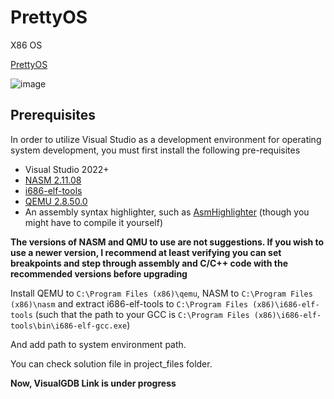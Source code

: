 
 # PrettyOS
 X86 OS
 
 [PrettyOS](https://sourceforge.net/projects/prettyos/)

 ![image](https://github.com/pdpdds/PrettyOS/assets/1445129/b6b019c9-13df-4c4d-a554-5ae2ae5a808a)

## Prerequisites

In order to utilize Visual Studio as a development environment for operating system development, you must first install the following pre-requisites

* Visual Studio 2022+
* [NASM 2.11.08](https://www.nasm.us/pub/nasm/releasebuilds/2.11.08/win32/nasm-2.11.08-installer.exe)
* [i686-elf-tools](https://github.com/lordmilko/i686-elf-tools)
* [QEMU 2.8.50.0](https://qemu.weilnetz.de/w32/2017/qemu-w32-setup-20170113.exe)
* An assembly syntax highlighter, such as [AsmHighlighter](https://github.com/Trass3r/AsmHighlighter) (though you might have to compile it yourself)

**The versions of NASM and QMU to use are not suggestions. If you wish to use a newer version, I recommend at least verifying you can set breakpoints and step through assembly and C/C++ code with the recommended versions before upgrading**

Install QEMU to `C:\Program Files (x86)\qemu`, NASM to `C:\Program Files (x86)\nasm` and extract i686-elf-tools to `C:\Program Files (x86)\i686-elf-tools` (such that the path to your GCC is `C:\Program Files (x86)\i686-elf-tools\bin\i686-elf-gcc.exe`)

And add path to system environment path.

You can check solution file in project_files folder.

**Now, VisualGDB Link is under progress**

